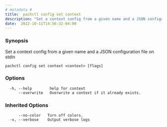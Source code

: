 ```yaml
---
# metadata # 
title:  pachctl config set context
description: "Set a context config from a given name and a JSON configuration file on stdin"
date:  2022-10-11T14:56:32-04:00
---
```


### Synopsis

Set a context config from a given name and a JSON configuration file on stdin

```
pachctl config set context <context> [flags]
```

### Options

```
  -h, --help        help for context
      --overwrite   Overwrite a context if it already exists.
```

### Inherited Options

```
      --no-color   Turn off colors.
  -v, --verbose    Output verbose logs
```

